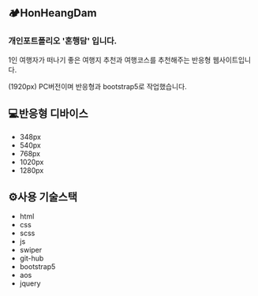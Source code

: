 ## 🏕️HonHeangDam

### 개인포트폴리오 '혼행담' 입니다.
 1인 여행자가 떠나기 좋은 여행지 추천과 여행코스를 추천해주는 반응형 웹사이트입니다.


(1920px) PC버전이며 반응형과 bootstrap5로 작업했습니다.

## 💻반응형 디바이스
- 348px
- 540px
- 768px
- 1020px
- 1280px

## ⚙️사용 기술스택
- html
- css
- scss
- js
- swiper
- git-hub
- bootstrap5
- aos
- jquery


